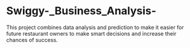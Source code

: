 # Swiggy-_Business_Analysis-
This project combines data analysis and prediction to make it easier for future restaurant owners to make smart decisions and increase their chances of success.
